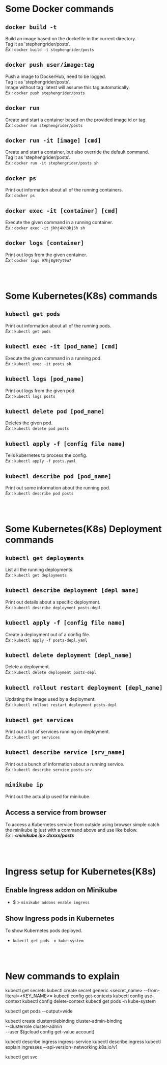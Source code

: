 # Some **Docker** commands

## `docker build -t`

Build an image based on the dockefile in the current directory.  
Tag it as 'stephengrider/posts'.  
_Ex.:_ `docker build -t stephengrider/posts`

## `docker push user/image:tag`

Push a image to DockerHub, need to be logged.  
Tag it as 'stephengrider/posts'.  
Image without tag :latest will assume this tag automatically.  
_Ex.:_ `docker push stephengrider/posts`

## `docker run`

Create and start a container based on the provided image id or tag.  
_Ex.:_ `docker run stephengrider/posts`

## `docker run -it [image] [cmd]`

Create and start a container, but also override the default command.  
Tag it as 'stephengrider/posts'.  
_Ex.:_ `docker run -it stephengrider/posts sh`

## `docker ps`

Print out information about all of the running containers.  
_Ex.:_ `docker ps`

## `docker exec -it [container] [cmd]`

Execute the given command in a running container.  
_Ex.:_ `docker exec -it jkhj4kh3kj5h sh`

## `docker logs [container]`

Print out logs from the given container.  
_Ex.:_ `docker logs 97hj8g97yt9u7`

<br />
<br />

# Some **Kubernetes**\(K8s\) commands

## `kubectl get pods`

Print out information about all of the running pods.  
_Ex.:_ `kubectl get pods`

## `kubectl exec -it [pod_name] [cmd]`

Execute the given command in a running pod.  
_Ex.:_ `kubectl exec -it posts sh`

## `kubectl logs [pod_name]`

Print out logs from the given pod.  
_Ex.:_ `kubectl logs posts`

## `kubectl delete pod [pod_name]`

Deletes the given pod.  
_Ex.:_ `kubectl delete pod posts`

## `kubectl apply -f [config file name]`

Tells kubernetes to process the config.  
_Ex.:_ `kubectl apply -f posts.yaml`

## `kubectl describe pod [pod_name]`

Print out some information about the running pod.  
_Ex.:_ `kubectl describe pod posts`

<br />
<br />

# Some **Kubernetes**\(K8s\) **Deployment** commands

## `kubectl get deployments`

List all the running deployments.  
_Ex.:_ `kubectl get deployments`

## `kubectl describe deployment [depl mane]`

Print out details about a specific deployment.  
_Ex.:_ `kubectl describe deployment posts-depl`

## `kubectl apply -f [config file name]`

Create a deployment out of a config file.  
_Ex.:_ `kubectl apply -f posts-depl.yaml`

## `kubectl delete deployment [depl_name]`

Delete a deployment.  
_Ex.:_ `kubectl delete deployment posts-depl`

## `kubectl rollout restart deployment [depl_name]`

Updating the image used by a deployment.  
_Ex.:_ `kubectl rollout restart deployment posts-depl`

## `kubectl get services`

Print out a list of services running on deployment.  
_Ex.:_ `kubectl get services`

## `kubectl describe service [srv_name]`

Print out a bunch of information about a running service.  
_Ex.:_ `kubectl describe service posts-srv`

## `minikube ip`

Print out the actual ip used for minikube.

## Access a service from browser

To access a Kubernetes service from outside using browser simple catch the minikube ip just with a command above and use like below.  
_Ex.:_ **_\<minikube ip\>:3xxxx/posts_**

<br />
<br />

# Ingress setup for **Kubernetes**\(K8s\)

## Enable Ingress addon on Minikube

- $ > `minikube addons enable ingress`

## Show Ingress pods in Kubernetes

To show Kubernetes pods deployed.

- `kubectl get pods -n kube-system`

<br />
<br />

# New commands to explain

kubectl get secrets
kubectl create secret generic <secret_name> --from-literal=<KEY_NAME>=<secret>
kubectl config get-contexts
kubectl config use-context <context-name>
kubectl config delete-context <context-name>
kubectl get pods -n kube-system

kubectl get pods --output=wide

kubectl create clusterrolebinding cluster-admin-binding \
--clusterrole cluster-admin \
--user $(gcloud config get-value account)

kubectl describe ingress ingress-service
kubectl describe ingress
kubectl explain ingresses --api-version=networking.k8s.io/v1

kubectl get svc
